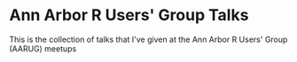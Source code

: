 # Ann Arbor R Users' Group Talks

This is the collection of talks that I've given at the Ann Arbor R Users' Group (AARUG) meetups
